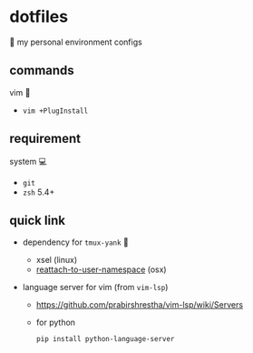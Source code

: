 # dotfiles

:wrench: my personal environment configs


## commands

vim :notebook:

+ `vim +PlugInstall`


## requirement

system :computer:

+ `git`
+ `zsh` 5.4+


## quick link

+ dependency for `tmux-yank` :paperclip:

    + xsel (linux)
    + [reattach-to-user-namespace](https://github.com/ChrisJohnsen/tmux-MacOSX-pasteboard) (osx)

- language server for vim (from `vim-lsp`)

    + https://github.com/prabirshrestha/vim-lsp/wiki/Servers
    + for python

        ```sh
        pip install python-language-server
        ```
